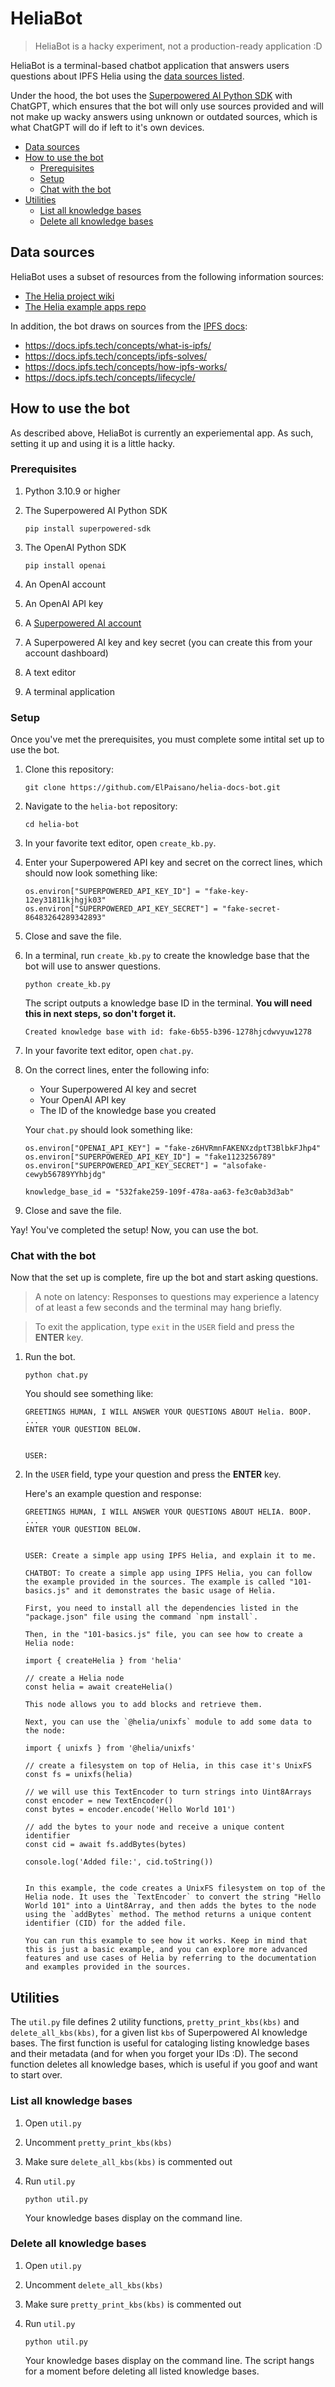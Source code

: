 # HeliaBot

> HeliaBot is a hacky experiment, not a production-ready application :D

HeliaBot is a terminal-based chatbot application that answers users questions about IPFS Helia using the [data sources listed](#data-sources).

Under the hood, the bot uses the [Superpowered AI Python SDK](https://github.com/SuperpoweredAI/superpowered-python-sdk) with ChatGPT, which ensures that the bot will only use sources provided and will not make up wacky answers using unknown or outdated sources, which is what ChatGPT will do if left to it's own devices.

* [Data sources](#data-sources)
* [How to use the bot](#how-to-use-the-bot)
  + [Prerequisites](#prerequisites)
  + [Setup](#setup)
  + [Chat with the bot](#chat-with-the-bot)
* [Utilities](#utilities)
  + [List all knowledge bases](#list-all-knowledge-bases)
  + [Delete all knowledge bases](#delete-all-knowledge-bases)

## Data sources

HeliaBot uses a subset of resources from the following information sources:

- [The Helia project wiki](https://github.com/ipfs/helia/wiki)
- [The Helia example apps repo](https://github.com/ipfs-examples/helia-examples/tree/main)

In addition, the bot draws on sources from the [IPFS docs](https://docs.ipfs.tech/):

- https://docs.ipfs.tech/concepts/what-is-ipfs/
- https://docs.ipfs.tech/concepts/ipfs-solves/
- https://docs.ipfs.tech/concepts/how-ipfs-works/
- https://docs.ipfs.tech/concepts/lifecycle/

## How to use the bot

As described above, HeliaBot is currently an experiemental app. As such, setting it up and using it is a little hacky.

### Prerequisites

1. Python 3.10.9 or higher

1. The Superpowered AI Python SDK

    ```shell
    pip install superpowered-sdk
    ```
    
1. The OpenAI Python SDK

    ```shell
    pip install openai
    ```
    
1. An OpenAI account 

1. An OpenAI API key

1. A [Superpowered AI account](https://superpowered.ai/)

1. A Superpowered AI key and key secret (you can create this from your account dashboard)

1. A text editor 

1. A terminal application

### Setup

Once you've met the prerequisites, you must complete some intital set up to use the bot.

1. Clone this repository:

   ```shell
   git clone https://github.com/ElPaisano/helia-docs-bot.git
   ```
   
1. Navigate to the `helia-bot` repository:

   ```shell
   cd helia-bot
   ```
   
1. In your favorite text editor, open `create_kb.py`.

1. Enter your Superpowered API key and secret on the correct lines, which should now look something like:

   ```shell
   os.environ["SUPERPOWERED_API_KEY_ID"] = "fake-key-12ey31811kjhgjk03"
   os.environ["SUPERPOWERED_API_KEY_SECRET"] = "fake-secret-86483264289342893"
   ```
   
1. Close and save the file.

1. In a terminal, run `create_kb.py` to create the knowledge base that the bot will use to answer questions.

   ```shell
   python create_kb.py
   ```
   
   The script outputs a knowledge base ID in the terminal. **You will need this in next steps, so don't forget it.**
   
   ```shell
   Created knowledge base with id: fake-6b55-b396-1278hjcdwvyuw1278
   ```

1. In your favorite text editor, open `chat.py`.

1. On the correct lines, enter the following info:

   - Your Superpowered AI key and secret
   - Your OpenAI API key
   - The ID of the knowledge base you created

   Your `chat.py` should look something like:
   
   ```shell
   os.environ["OPENAI_API_KEY"] = "fake-z6HVRmnFAKENXzdptT3BlbkFJhp4"
   os.environ["SUPERPOWERED_API_KEY_ID"] = "fake1123256789"
   os.environ["SUPERPOWERED_API_KEY_SECRET"] = "alsofake-cewyb56789YYhbjdg"

   knowledge_base_id = "532fake259-109f-478a-aa63-fe3c0ab3d3ab"
   ```

1. Close and save the file.

Yay! You've completed the setup! Now, you can use the bot.

### Chat with the bot

Now that the set up is complete, fire up the bot and start asking questions. 

> A note on latency: Responses to questions may experience a latency of at least a few seconds and the terminal may hang briefly.

> To exit the application, type `exit` in the `USER` field and press the **ENTER** key.

1. Run the bot.

   ```shell
   python chat.py
   ```
   
   You should see something like:
   
   ```shell
   GREETINGS HUMAN, I WILL ANSWER YOUR QUESTIONS ABOUT Helia. BOOP.
   ...
   ENTER YOUR QUESTION BELOW.


   USER: 
   ```
1. In the `USER` field, type your question and press the **ENTER** key. 

   Here's an example question and response:

   ```shell
   GREETINGS HUMAN, I WILL ANSWER YOUR QUESTIONS ABOUT HELIA. BOOP.
   ...
   ENTER YOUR QUESTION BELOW.


   USER: Create a simple app using IPFS Helia, and explain it to me.

   CHATBOT: To create a simple app using IPFS Helia, you can follow the example provided in the sources. The example is called "101-basics.js" and it demonstrates the basic usage of Helia.

   First, you need to install all the dependencies listed in the "package.json" file using the command `npm install`.

   Then, in the "101-basics.js" file, you can see how to create a Helia node:

   import { createHelia } from 'helia'

   // create a Helia node
   const helia = await createHelia()

   This node allows you to add blocks and retrieve them.

   Next, you can use the `@helia/unixfs` module to add some data to the node:

   import { unixfs } from '@helia/unixfs'

   // create a filesystem on top of Helia, in this case it's UnixFS
   const fs = unixfs(helia)

   // we will use this TextEncoder to turn strings into Uint8Arrays
   const encoder = new TextEncoder()
   const bytes = encoder.encode('Hello World 101')

   // add the bytes to your node and receive a unique content identifier
   const cid = await fs.addBytes(bytes)

   console.log('Added file:', cid.toString())


   In this example, the code creates a UnixFS filesystem on top of the Helia node. It uses the `TextEncoder` to convert the string "Hello World 101" into a Uint8Array, and then adds the bytes to the node using the `addBytes` method. The method returns a unique content identifier (CID) for the added file.

   You can run this example to see how it works. Keep in mind that this is just a basic example, and you can explore more advanced features and use cases of Helia by referring to the documentation and examples provided in the sources.
   ```

## Utilities

The `util.py` file defines 2 utility functions, `pretty_print_kbs(kbs)` and `delete_all_kbs(kbs)`, for a given list `kbs` of Superpowered AI knowledge bases. The first function is useful for cataloging listing knowledge bases and their metadata (and for when you forget your IDs :D). The second function deletes all knowledge bases, which is useful if you goof and want to start over.

### List all knowledge bases

1. Open `util.py`
2. Uncomment `pretty_print_kbs(kbs)`
3. Make sure `delete_all_kbs(kbs)` is commented out
4. Run `util.py`
   ```shell
   python util.py
   ```

   Your knowledge bases display on the command line.

### Delete all knowledge bases

1. Open `util.py`
2. Uncomment `delete_all_kbs(kbs)`
3. Make sure `pretty_print_kbs(kbs)` is commented out
4. Run `util.py`
   ```shell
   python util.py
   ```

   Your knowledge bases display on the command line. The script hangs for a moment before deleting all listed knowledge bases.
